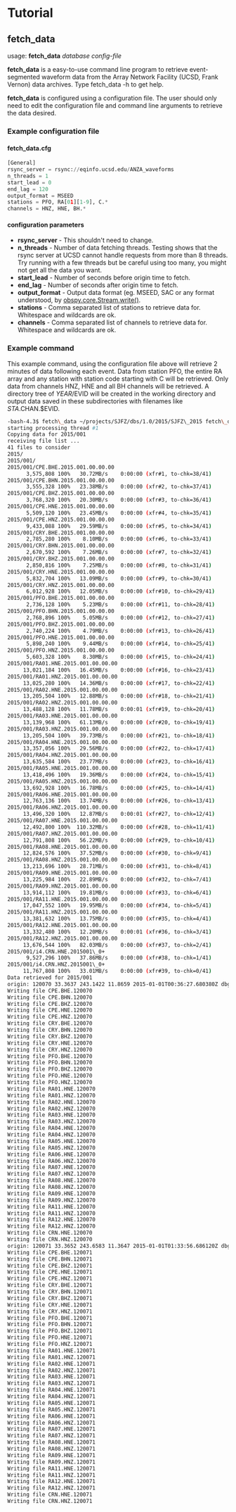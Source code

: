 # Tutorial
## fetch\_data

usage: **fetch\_data** *database config-file*

**fetch\_data** is a easy-to-use command line program to retrieve event-segmented waveform data from the Array Network Facility (UCSD, Frank Vernon) data archives. Type fetch\_data -h to get help.

**fetch\_data** is configured using a configuration file. The user should only need to edit the configuration file and command line arguments to retrieve the data desired.

### Example configuration file
#### fetch\_data.cfg
```python
[General]
rsync_server = rsync://eqinfo.ucsd.edu/ANZA_waveforms
n_threads = 1
start_lead = 0
end_lag = 120
output_format = MSEED
stations = PFO, RA[01][1-9], C.*
channels = HNZ, HNE, BH.*
```

#### configuration parameters
- **rsync\_server** - This shouldn't need to change.
- **n\_threads** - Number of data fetching threads. Testing shows that the rsync
server at UCSD cannot handle requests from more than 8 threads. Try running
with a few threads but be careful using too many, you might not get all the
data you want.
- **start\_lead** - Number of seconds before origin time to fetch.
- **end\_lag** - Number of seconds after origin time to fetch.
- **output\_format** - Output data format (eg. MSEED, SAC or any format understood, by
[obspy.core.Stream.write()](http://docs.obspy.org/packages/autogen/obspy.core.stream.Stream.write.html#obspy.core.stream.Stream.write).
- **stations** - Comma separated list of stations to retrieve data for. Whitespace and wildcards are ok.
- **channels** - Comma separated list of channels to retrieve data for. Whitespace and wildcards are ok.

### Example command
This example command, using the configuration file above will retrieve 2
minutes of data following each event. Data from station PFO, the entire RA
array and any station with station code starting with C will be retrieved.
Only data from channels HNZ, HNE and all BH channels will be retrieved. A
directory tree of $YEAR/$EVID will be created in the working directory
and output data saved in these subdirectories with filenames like
$STA.$CHAN.$EVID.

```bash
-bash-4.3$ fetch\_data ~/projects/SJFZ/dbs/1.0/2015/SJFZ\_2015 fetch\_data.cfg 
starting processing thread #1
Copying data for 2015/001
receiving file list ... 
41 files to consider
2015/
2015/001/
2015/001/CPE.BHE.2015.001.00.00.00
      3,575,808 100%   30.72MB/s    0:00:00 (xfr#1, to-chk=38/41)
2015/001/CPE.BHN.2015.001.00.00.00
      3,555,328 100%   23.38MB/s    0:00:00 (xfr#2, to-chk=37/41)
2015/001/CPE.BHZ.2015.001.00.00.00
      3,768,320 100%   20.30MB/s    0:00:00 (xfr#3, to-chk=36/41)
2015/001/CPE.HNE.2015.001.00.00.00
      5,509,120 100%   23.45MB/s    0:00:00 (xfr#4, to-chk=35/41)
2015/001/CPE.HNZ.2015.001.00.00.00
      9,433,088 100%   29.59MB/s    0:00:00 (xfr#5, to-chk=34/41)
2015/001/CRY.BHE.2015.001.00.00.00
      2,785,280 100%    8.10MB/s    0:00:00 (xfr#6, to-chk=33/41)
2015/001/CRY.BHN.2015.001.00.00.00
      2,670,592 100%    7.26MB/s    0:00:00 (xfr#7, to-chk=32/41)
2015/001/CRY.BHZ.2015.001.00.00.00
      2,850,816 100%    7.25MB/s    0:00:00 (xfr#8, to-chk=31/41)
2015/001/CRY.HNE.2015.001.00.00.00
      5,832,704 100%   13.09MB/s    0:00:00 (xfr#9, to-chk=30/41)
2015/001/CRY.HNZ.2015.001.00.00.00
      6,012,928 100%   12.05MB/s    0:00:00 (xfr#10, to-chk=29/41)
2015/001/PFO.BHE.2015.001.00.00.00
      2,736,128 100%    5.23MB/s    0:00:00 (xfr#11, to-chk=28/41)
2015/001/PFO.BHN.2015.001.00.00.00
      2,768,896 100%    5.05MB/s    0:00:00 (xfr#12, to-chk=27/41)
2015/001/PFO.BHZ.2015.001.00.00.00
      2,740,224 100%    4.79MB/s    0:00:00 (xfr#13, to-chk=26/41)
2015/001/PFO.HNE.2015.001.00.00.00
      5,898,240 100%    9.44MB/s    0:00:00 (xfr#14, to-chk=25/41)
2015/001/PFO.HNZ.2015.001.00.00.00
      5,603,328 100%    8.30MB/s    0:00:00 (xfr#15, to-chk=24/41)
2015/001/RA01.HNE.2015.001.00.00.00
     13,021,184 100%   16.45MB/s    0:00:00 (xfr#16, to-chk=23/41)
2015/001/RA01.HNZ.2015.001.00.00.00
     13,025,280 100%   14.36MB/s    0:00:00 (xfr#17, to-chk=22/41)
2015/001/RA02.HNE.2015.001.00.00.00
     13,205,504 100%   12.88MB/s    0:00:00 (xfr#18, to-chk=21/41)
2015/001/RA02.HNZ.2015.001.00.00.00
     13,488,128 100%   11.78MB/s    0:00:01 (xfr#19, to-chk=20/41)
2015/001/RA03.HNE.2015.001.00.00.00
     13,139,968 100%   61.13MB/s    0:00:00 (xfr#20, to-chk=19/41)
2015/001/RA03.HNZ.2015.001.00.00.00
     13,205,504 100%   39.73MB/s    0:00:00 (xfr#21, to-chk=18/41)
2015/001/RA04.HNE.2015.001.00.00.00
     13,357,056 100%   29.56MB/s    0:00:00 (xfr#22, to-chk=17/41)
2015/001/RA04.HNZ.2015.001.00.00.00
     13,635,584 100%   23.77MB/s    0:00:00 (xfr#23, to-chk=16/41)
2015/001/RA05.HNE.2015.001.00.00.00
     13,418,496 100%   19.36MB/s    0:00:00 (xfr#24, to-chk=15/41)
2015/001/RA05.HNZ.2015.001.00.00.00
     13,692,928 100%   16.78MB/s    0:00:00 (xfr#25, to-chk=14/41)
2015/001/RA06.HNE.2015.001.00.00.00
     12,763,136 100%   13.74MB/s    0:00:00 (xfr#26, to-chk=13/41)
2015/001/RA06.HNZ.2015.001.00.00.00
     13,496,320 100%   12.87MB/s    0:00:01 (xfr#27, to-chk=12/41)
2015/001/RA07.HNE.2015.001.00.00.00
     12,492,800 100%  110.32MB/s    0:00:00 (xfr#28, to-chk=11/41)
2015/001/RA07.HNZ.2015.001.00.00.00
     12,791,808 100%   56.22MB/s    0:00:00 (xfr#29, to-chk=10/41)
2015/001/RA08.HNE.2015.001.00.00.00
     12,824,576 100%   37.52MB/s    0:00:00 (xfr#30, to-chk=9/41)
2015/001/RA08.HNZ.2015.001.00.00.00
     13,213,696 100%   28.71MB/s    0:00:00 (xfr#31, to-chk=8/41)
2015/001/RA09.HNE.2015.001.00.00.00
     13,225,984 100%   22.89MB/s    0:00:00 (xfr#32, to-chk=7/41)
2015/001/RA09.HNZ.2015.001.00.00.00
     13,914,112 100%   19.81MB/s    0:00:00 (xfr#33, to-chk=6/41)
2015/001/RA11.HNE.2015.001.00.00.00
     17,047,552 100%   19.95MB/s    0:00:00 (xfr#34, to-chk=5/41)
2015/001/RA11.HNZ.2015.001.00.00.00
     13,381,632 100%   13.75MB/s    0:00:00 (xfr#35, to-chk=4/41)
2015/001/RA12.HNE.2015.001.00.00.00
     13,332,480 100%   12.20MB/s    0:00:01 (xfr#36, to-chk=3/41)
2015/001/RA12.HNZ.2015.001.00.00.00
     13,676,544 100%   82.03MB/s    0:00:00 (xfr#37, to-chk=2/41)
2015/001/i4.CRN.HNE.2015001\_0+
      9,527,296 100%   37.86MB/s    0:00:00 (xfr#38, to-chk=1/41)
2015/001/i4.CRN.HNZ.2015001\_0+
     11,767,808 100%   33.01MB/s    0:00:00 (xfr#39, to-chk=0/41)
Data retrieved for 2015/001
origin: 120070 33.3637 243.1422 11.8659 2015-01-01T00:36:27.680380Z dbgrassoc:local
Writing file CPE.BHE.120070
Writing file CPE.BHN.120070
Writing file CPE.BHZ.120070
Writing file CPE.HNE.120070
Writing file CPE.HNZ.120070
Writing file CRY.BHE.120070
Writing file CRY.BHN.120070
Writing file CRY.BHZ.120070
Writing file CRY.HNE.120070
Writing file CRY.HNZ.120070
Writing file PFO.BHE.120070
Writing file PFO.BHN.120070
Writing file PFO.BHZ.120070
Writing file PFO.HNE.120070
Writing file PFO.HNZ.120070
Writing file RA01.HNE.120070
Writing file RA01.HNZ.120070
Writing file RA02.HNE.120070
Writing file RA02.HNZ.120070
Writing file RA03.HNE.120070
Writing file RA03.HNZ.120070
Writing file RA04.HNE.120070
Writing file RA04.HNZ.120070
Writing file RA05.HNE.120070
Writing file RA05.HNZ.120070
Writing file RA06.HNE.120070
Writing file RA06.HNZ.120070
Writing file RA07.HNE.120070
Writing file RA07.HNZ.120070
Writing file RA08.HNE.120070
Writing file RA08.HNZ.120070
Writing file RA09.HNE.120070
Writing file RA09.HNZ.120070
Writing file RA11.HNE.120070
Writing file RA11.HNZ.120070
Writing file RA12.HNE.120070
Writing file RA12.HNZ.120070
Writing file CRN.HNE.120070
Writing file CRN.HNZ.120070
origin: 120071 33.3652 243.6583 11.3647 2015-01-01T01:33:56.686120Z dbgrassoc:local
Writing file CPE.BHE.120071
Writing file CPE.BHN.120071
Writing file CPE.BHZ.120071
Writing file CPE.HNE.120071
Writing file CPE.HNZ.120071
Writing file CRY.BHE.120071
Writing file CRY.BHN.120071
Writing file CRY.BHZ.120071
Writing file CRY.HNE.120071
Writing file CRY.HNZ.120071
Writing file PFO.BHE.120071
Writing file PFO.BHN.120071
Writing file PFO.BHZ.120071
Writing file PFO.HNE.120071
Writing file PFO.HNZ.120071
Writing file RA01.HNE.120071
Writing file RA01.HNZ.120071
Writing file RA02.HNE.120071
Writing file RA02.HNZ.120071
Writing file RA03.HNE.120071
Writing file RA03.HNZ.120071
Writing file RA04.HNE.120071
Writing file RA04.HNZ.120071
Writing file RA05.HNE.120071
Writing file RA05.HNZ.120071
Writing file RA06.HNE.120071
Writing file RA06.HNZ.120071
Writing file RA07.HNE.120071
Writing file RA07.HNZ.120071
Writing file RA08.HNE.120071
Writing file RA08.HNZ.120071
Writing file RA09.HNE.120071
Writing file RA09.HNZ.120071
Writing file RA11.HNE.120071
Writing file RA11.HNZ.120071
Writing file RA12.HNE.120071
Writing file RA12.HNZ.120071
Writing file CRN.HNE.120071
Writing file CRN.HNZ.120071
```
